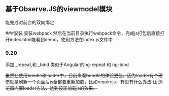 ## 基于Observe.JS的viewmodel模块

能完成对前台的双向绑定

###安装
安装webpack 然后在当前目录执行webpack命令，完成js打包后直接打开index.html能看到demo，使用方法在index.js文件中

### 9.20
添加 _repeat,和 _bind 类似于Angular的ng-repeat 和 ng-bind

<del>虽然在使用bundle和loader中，目前来看bundle的体验更佳，因为loader有个硬伤就是刷新一个页面后js全都要重新加载，比如requirejs，有没有什么办法 让
浏览器内置loader方法，达到按需加载js的效果。</del>
